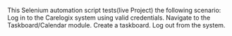 This Selenium automation script tests(live Project) the following scenario:
Log in to the Carelogix system using valid credentials.
Navigate to the Taskboard/Calendar module.
Create a taskboard.
Log out from the system.
